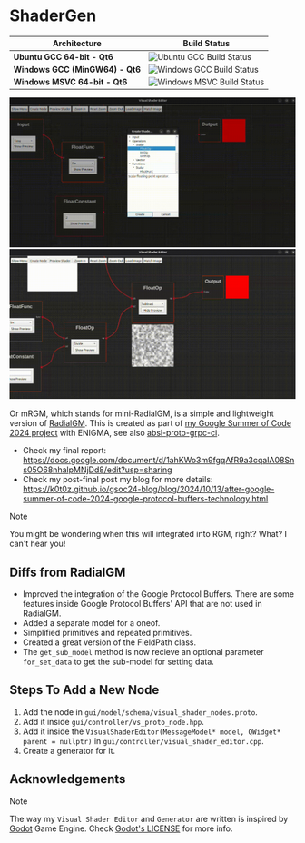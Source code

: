 # ShaderGen

<table>
  <thead>
    <tr>
      <th>Architecture</th>
      <th>Build Status</th>
    </tr>
  </thead>
  <tbody>
    <tr>
      <td><strong>Ubuntu GCC 64-bit - Qt6</strong></td>
      <td><img src="https://github.com/k0T0z/shader-gen/actions/workflows/ubuntu_gcc.yml/badge.svg?branch=master-qt6" alt="Ubuntu GCC Build Status"></td>
    </tr>
    <tr>
      <td><strong>Windows GCC (MinGW64) - Qt6</strong></td>
      <td><img src="https://github.com/k0T0z/shader-gen/actions/workflows/windows_gcc.yml/badge.svg?branch=master-qt6" alt="Windows GCC Build Status"></td>
    </tr>
    <tr>
      <td><strong>Windows MSVC 64-bit - Qt6</strong></td>
      <td><img src="https://github.com/k0T0z/shader-gen/actions/workflows/windows.yml/badge.svg?branch=master-qt6" alt="Windows MSVC Build Status"></td>
    </tr>
  </tbody>
</table>

![ShaderGen Graph Implementation](./shader-gen-graph-implementation.gif)
![ShaderGen Dynamic Rendering](./shader-gen-dynamic-rendering.gif)

Or mRGM, which stands for mini-RadialGM, is a simple and lightweight version of [RadialGM](https://github.com/enigma-dev/RadialGM). This is created as part of [my Google Summer of Code 2024 project](https://summerofcode.withgoogle.com/archive/2024/projects/wYTZuQbA) with ENIGMA, see also [absl-proto-grpc-ci](https://github.com/k0T0z/absl-proto-grpc-ci).

- Check my final report: https://docs.google.com/document/d/1ahKWo3m9fgqAfR9a3cqaIA08Sns05O68nhalpMNjDd8/edit?usp=sharing
- Check my post-final post my blog for more details: https://k0t0z.github.io/gsoc24-blog/blog/2024/10/13/after-google-summer-of-code-2024-google-protocol-buffers-technology.html

> [!NOTE]  
> You might be wondering when this will integrated into RGM, right? What? I can't hear you!

## Diffs from RadialGM

- Improved the integration of the Google Protocol Buffers. There are some features inside Google Protocol Buffers' API that are not used in RadialGM.
- Added a separate model for a oneof.
- Simplified primitives and repeated primitives.
- Created a great version of the FieldPath class.
- The `get_sub_model` method is now recieve an optional parameter `for_set_data` to get the sub-model for setting data.

## Steps To Add a New Node

1. Add the node in `gui/model/schema/visual_shader_nodes.proto`.
2. Add it inside `gui/controller/vs_proto_node.hpp`.
3. Add it inside the `VisualShaderEditor(MessageModel* model, QWidget* parent = nullptr)` in `gui/controller/visual_shader_editor.cpp`.
4. Create a generator for it.

## Acknowledgements

> [!NOTE]
> The way my ``Visual Shader Editor`` and ``Generator`` are written is inspired by [Godot](https://github.com/godotengine/godot) Game Engine. Check [Godot's LICENSE](https://github.com/godotengine/godot/blob/master/LICENSE.txt) for more info.
